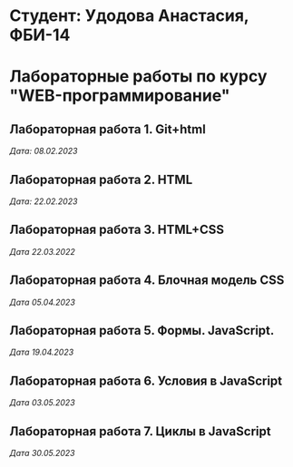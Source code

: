 # Студент: Удодова Анастасия, ФБИ-14

# Лабораторные работы по курсу "WEB-программирование"

## Лабораторная работа 1. Git+html

*Дата: 08.02.2023*

## Лабораторная работа 2. HTML

*Дата: 22.02.2023*

## Лабораторная работа 3. HTML+CSS

*Дата 22.03.2022*

## Лабораторная работа 4. Блочная модель CSS

*Дата 05.04.2023*

## Лабораторная работа 5. Формы. JavaScript.

*Дата 19.04.2023*

## Лабораторная работа 6. Условия в JavaScript

*Дата 03.05.2023*

## Лабораторная работа 7. Циклы в JavaScript

*Дата 30.05.2023*
